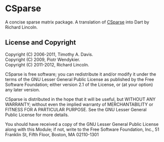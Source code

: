 CSparse
=======

A concise sparse matrix package. A translation of
[CSparse](https://www.cise.ufl.edu/research/sparse/CSparse/) into Dart
by Richard Lincoln.

License and Copyright
---------------------

Copyright (C) 2006-2011, Timothy A. Davis.  
Copyright (C) 2009, Piotr Wendykier.  
Copyright (C) 2011-2012, Richard Lincoln.

CSparse is free software; you can redistribute it and/or
modify it under the terms of the GNU Lesser General Public
License as published by the Free Software Foundation; either
version 2.1 of the License, or (at your option) any later version.

CSparse is distributed in the hope that it will be useful,
but WITHOUT ANY WARRANTY; without even the implied warranty of
MERCHANTABILITY or FITNESS FOR A PARTICULAR PURPOSE.  See the GNU
Lesser General Public License for more details.

You should have received a copy of the GNU Lesser General Public
License along with this Module; if not, write to the Free Software
Foundation, Inc., 51 Franklin St, Fifth Floor, Boston, MA 02110-1301
